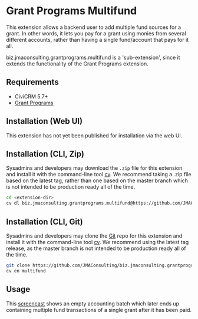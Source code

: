 # Grant Programs Multifund

This extension allows a backend user to add multiple fund sources for a grant. In other words, it lets you pay for 
a grant using monies from several different accounts, rather than having a single fund/account that pays for it all.

biz.jmaconsulting.grantprograms.multifund is a 'sub-extension', since it extends the functionality of the Grant Programs extension.

## Requirements

* CiviCRM 5.7+
* [Grant Programs](https://github.com/JMAConsulting/biz.jmaconsulting.grantprograms)

## Installation (Web UI)

This extension has not yet been published for installation via the web UI.

## Installation (CLI, Zip)

Sysadmins and developers may download the `.zip` file for this extension and
install it with the command-line tool [cv](https://github.com/civicrm/cv). We
recommend taking a .zip file based on the latest tag, rather than one based
on the master branch which is not intended to be production ready all of the time.

```bash
cd <extension-dir>
cv dl biz.jmaconsulting.grantprograms.multifund@https://github.com/JMAConsulting/biz.jmaconsulting.grantprograms.multifund/archive/master.zip
```

## Installation (CLI, Git)

Sysadmins and developers may clone the [Git](https://en.wikipedia.org/wiki/Git) repo for this extension and
install it with the command-line tool [cv](https://github.com/civicrm/cv). We recommend using the latest
tag release, as the master branch is not intended to be production ready all of the time.

```bash
git clone https://github.com/JMAConsulting/biz.jmaconsulting.grantprograms.multifund.git
cv en multifund
```

## Usage

This [screencast](https://gfycat.com/UnhealthyBadHawk) shows an empty accounting batch which later ends up containing multiple fund transactions of a single grant after it has been paid.
